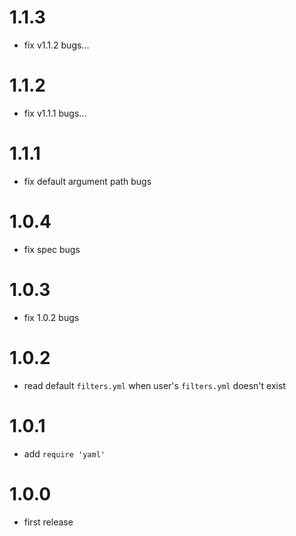 # 1.1.3
- fix v1.1.2 bugs...

# 1.1.2
- fix v1.1.1 bugs...

# 1.1.1
- fix default argument path bugs

# 1.0.4
- fix spec bugs

# 1.0.3
- fix 1.0.2 bugs

# 1.0.2
- read default `filters.yml` when user's `filters.yml` doesn't exist

# 1.0.1
- add `require 'yaml'`

# 1.0.0
- first release
